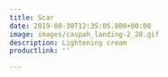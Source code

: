 ```yaml
---
title: Scar
date: 2019-08-30T12:35:05.000+00:00
image: images/caspah_landing-2_28.gif
description: Lightening cream
productlink: ''

---
```


